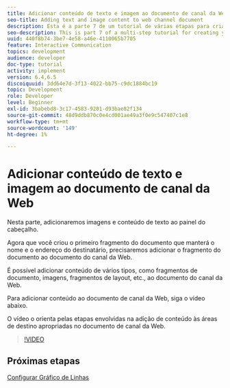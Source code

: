 ```yaml
---
title: Adicionar conteúdo de texto e imagem ao documento de canal da Web
seo-title: Adding text and image content to web channel document
description: Esta é a parte 7 de um tutorial de várias etapas para criar seu primeiro documento de comunicações interativas. Nesta parte, adicionaremos imagens e conteúdo de texto ao painel do cabeçalho.
seo-description: This is part 7 of a multi-step tutorial for creating your first interactive communications document. In this part, we will add images and text content to the header panel.
uuid: 440f8b74-3be7-4e58-a46e-4110065b7705
feature: Interactive Communication
topics: development
audience: developer
doc-type: tutorial
activity: implement
version: 6.4,6.5
discoiquuid: 3dd64e7d-3f13-4022-bb75-c9dc1884bc19
topic: Development
role: Developer
level: Beginner
exl-id: 3babebd8-3c17-4583-9201-d93bae82f134
source-git-commit: 48d9ddb870c0e4cd001ae49a3f0e9c547407c1e8
workflow-type: tm+mt
source-wordcount: '149'
ht-degree: 1%

---
```


# Adicionar conteúdo de texto e imagem ao documento de canal da Web

Nesta parte, adicionaremos imagens e conteúdo de texto ao painel do cabeçalho.

Agora que você criou o primeiro fragmento do documento que manterá o nome e o endereço do destinatário, precisaremos adicionar o fragmento do documento ao documento do canal da Web.

É possível adicionar conteúdo de vários tipos, como fragmentos de documento, imagens, fragmentos de layout, etc., ao documento do canal da Web.

Para adicionar conteúdo ao documento de canal da Web, siga o vídeo abaixo.

O vídeo o orienta pelas etapas envolvidas na adição de conteúdo às áreas de destino apropriadas no documento de canal da Web.

>[!VIDEO](https://video.tv.adobe.com/v/22359?quality=12&learn=on)

## Próximas etapas

[Configurar Gráfico de Linhas](./parteight.md)
